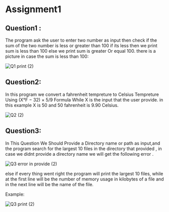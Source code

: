 # Assignment1
## Question1 :
The program ask the user to enter two number as input then check if the sum of the two number is less or greater than 100 
if its less then we print sum is less than 100
else we print sum is greater Or equal 100.
there is a picture in case the sum is less than 100:

![Q1 print (2)](https://user-images.githubusercontent.com/57920502/200145139-08a148bf-9970-41ad-810e-858549b1d040.png)

## Question2:
In this program we convert  a fahrenheit tempreture to Celsius Tempreture Using
(X°F − 32) × 5/9  Formula
While X is the input that the user provide.
in this example X is 50 and 50 fahrenheit is 9.90 Celsius.

![Q2 (2)](https://user-images.githubusercontent.com/57920502/200145806-ae7edbc3-fa8d-4220-9d97-fdfddfa6e94a.png)

## Question3:
In This Question We Should Provide a Directory name or path as input,and the program search for the largest 10 files in the directory that provided ,
in case we didnt provide a directory name we will get the following error .

![Q3 error in provide (2)](https://user-images.githubusercontent.com/57920502/200146073-248470c2-3975-42a6-b483-2f06ed041aed.png)

else if every thing went right the program will print the largest 10 files, while at the first line will be the number of memory usage in kilobytes of a file and in the next line will be the name of the file.

Example:

![Q3 print (2)](https://user-images.githubusercontent.com/57920502/200146240-b4d1a6bd-4ff6-46e8-84fa-e757b894f229.png)


